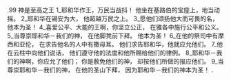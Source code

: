 .99 
神是至高之王 
1_耶和华作王，万民当战抖！ 
他坐在基路伯的宝座上，地当动摇。 
2_耶和华在锡安为大， 
他超越万民之上。 
3_愿他们颂扬他大而可畏的名， 
他本为圣！ 
4_喜爱公平、大能的王啊，你坚立公正， 
在雅各中施行公平和公义。 
5_当尊崇耶和华－我们的神， 
在他脚凳前下拜。 
他本为圣！ 
6_在他的祭司中有摩西和亚伦， 
在求告他名的人中有撒母耳。 
他们求告耶和华，他就应允他们。 
7_他在云柱中向他们说话， 
他们遵守他的法度和他所赐给他们的律例。 
8_耶和华－我们的神啊，你应允了他们； 
你是赦免他们的神， 
却按他们所做的报应他们。 
9_当尊崇耶和华－我们的神， 
在他的圣山下拜， 
因为耶和华－我们的神本为圣！ 
.